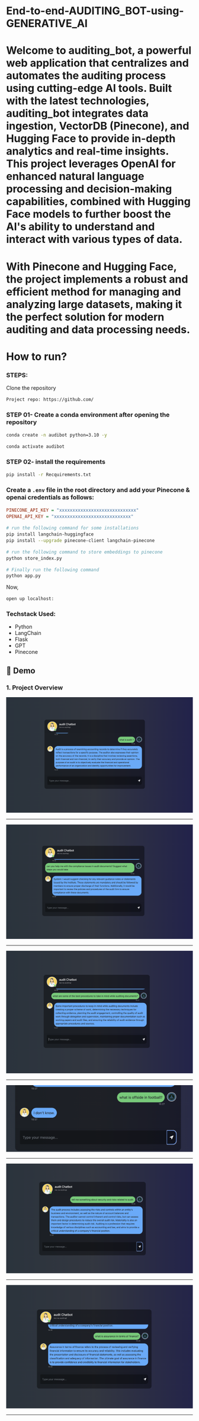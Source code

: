 # End-to-end-AUDITING_BOT-using-GENERATIVE_AI

# Welcome to auditing_bot, a powerful web application that centralizes and automates the auditing process using cutting-edge AI tools. Built with the latest technologies, auditing_bot integrates data ingestion, VectorDB (Pinecone), and Hugging Face to provide in-depth analytics and real-time insights. This project leverages OpenAI for enhanced natural language processing and decision-making capabilities, combined with Hugging Face models to further boost the AI's ability to understand and interact with various types of data.
# With Pinecone and Hugging Face, the project implements a robust and efficient method for managing and analyzing large datasets, making it the perfect solution for modern auditing and data processing needs.


# How to run?
### STEPS:

Clone the repository

```bash
Project repo: https://github.com/
```
### STEP 01- Create a conda environment after opening the repository

```bash
conda create -n audibot python=3.10 -y
```

```bash
conda activate audibot
```


### STEP 02- install the requirements
```bash
pip install -r Recquirements.txt
```


### Create a `.env` file in the root directory and add your Pinecone & openai credentials as follows:

```ini
PINECONE_API_KEY = "xxxxxxxxxxxxxxxxxxxxxxxxxxxxx"
OPENAI_API_KEY = "xxxxxxxxxxxxxxxxxxxxxxxxxxxxx"
```


```bash
# run the following command for some installations
pip install langchain-huggingface
pip install --upgrade pinecone-client langchain-pinecone

```

```bash
# run the following command to store embeddings to pinecone
python store_index.py
```

```bash
# Finally run the following command
python app.py
```

Now,
```bash
open up localhost:
```


### Techstack Used:

- Python
- LangChain
- Flask
- GPT
- Pinecone
## 🚀 Demo

### 1. **Project Overview**
![Project Overview](images/output_1.png)

---
![Project Overview](images/output_2.png)

---
![Project Overview](images/output_3.png)

---
![Project Overview](images/output_4.png)

---
![Project Overview](images/output_5.png)

---
![Project Overview](images/output_6.png)

---






    